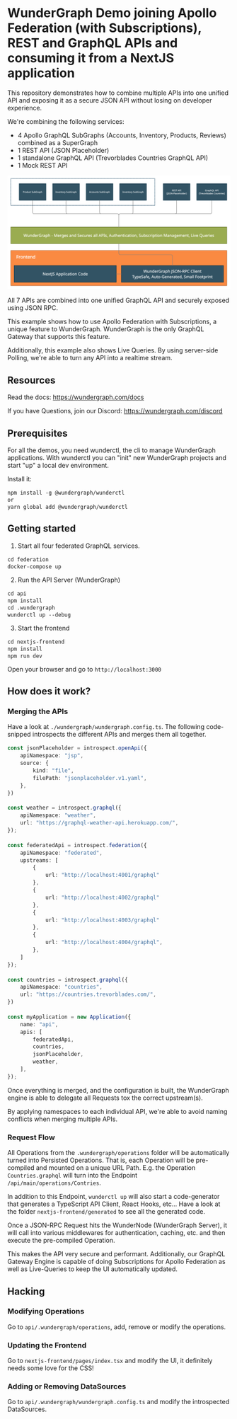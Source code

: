 # WunderGraph Demo joining Apollo Federation (with Subscriptions), REST and GraphQL APIs and consuming it from a NextJS application

This repository demonstrates how to combine multiple APIs into one unified API
and exposing it as a secure JSON API without losing on developer experience.

We're combining the following services:
- 4 Apollo GraphQL SubGraphs (Accounts, Inventory, Products, Reviews) combined as a SuperGraph
- 1 REST API (JSON Placeholder)
- 1 standalone GraphQL API (Trevorblades Countries GraphQL API)
- 1 Mock REST API

![Architecture Overview](ArchitectureOverview.png "Architecture Overview")

All 7 APIs are combined into one unified GraphQL API and securely exposed using JSON RPC.

This example shows how to use Apollo Federation with Subscriptions,
a unique feature to WunderGraph.
WunderGraph is the only GraphQL Gateway that supports this feature.

Additionally, this example also shows Live Queries.
By using server-side Polling, we're able to turn any API into a realtime stream.

## Resources

Read the docs: https://wundergraph.com/docs

If you have Questions, join our Discord: https://wundergraph.com/discord

## Prerequisites

For all the demos, you need wunderctl, the cli to manage WunderGraph applications.
With wunderctl you can "init" new WunderGraph projects and start "up" a local dev environment.

Install it:

```shell
npm install -g @wundergraph/wunderctl
or
yarn global add @wundergraph/wunderctl
```

## Getting started

1. Start all four federated GraphQL services.

```shell
cd federation
docker-compose up
```

2. Run the API Server (WunderGraph)

```shell
cd api
npm install
cd .wundergraph
wunderctl up --debug
```

3. Start the frontend

```shell
cd nextjs-frontend
npm install
npm run dev
```

Open your browser and go to `http://localhost:3000`

## How does it work?

### Merging the APIs

Have a look at `./wundergraph/wundergraph.config.ts`.
The following code-snipped introspects the different APIs and merges them all together.

```typescript
const jsonPlaceholder = introspect.openApi({
    apiNamespace: "jsp",
    source: {
        kind: "file",
        filePath: "jsonplaceholder.v1.yaml",
    },
})

const weather = introspect.graphql({
    apiNamespace: "weather",
    url: "https://graphql-weather-api.herokuapp.com/",
});

const federatedApi = introspect.federation({
    apiNamespace: "federated",
    upstreams: [
        {
            url: "http://localhost:4001/graphql"
        },
        {
            url: "http://localhost:4002/graphql"
        },
        {
            url: "http://localhost:4003/graphql"
        },
        {
            url: "http://localhost:4004/graphql",
        },
    ]
});

const countries = introspect.graphql({
    apiNamespace: "countries",
    url: "https://countries.trevorblades.com/",
})

const myApplication = new Application({
    name: "api",
    apis: [
        federatedApi,
        countries,
        jsonPlaceholder,
        weather,
    ],
});
```

Once everything is merged, and the configuration is built,
the WunderGraph engine is able to delegate all Requests tox the correct upstream(s).

By applying namespaces to each individual API,
we're able to avoid naming conflicts when merging multiple APIs.

### Request Flow

All Operations from the `.wundergraph/operations` folder will be automatically turned into Persisted Operations.
That is, each Operation will be pre-compiled and mounted on a unique URL Path.
E.g. the Operation `Countries.graphql` will turn into the Endpoint `/api/main/operations/Contries`.

In addition to this Endpoint, `wunderctl up` will also start a code-generator that generates a TypeScript API Client, React Hooks, etc...
Have a look at the folder `nextjs-frontend/generated` to see all the generated code.

Once a JSON-RPC Request hits the WunderNode (WunderGraph Server),
it will call into various middlewares for authentication, caching, etc.
and then execute the pre-compiled Operation.

This makes the API very secure and performant.
Additionally, our GraphQL Gateway Engine is capable of doing Subscriptions for Apollo Federation as well as Live-Queries to keep the UI automatically updated.

## Hacking

### Modifying Operations

Go to `api/.wundergraph/operations`, add, remove or modify the operations.

### Updating the Frontend

Go to `nextjs-frontend/pages/index.tsx` and modify the UI, it definitely needs some love for the CSS!

### Adding or Removing DataSources

Go to `api/.wundergraph/wundergraph.config.ts` and modify the introspected DataSources. 